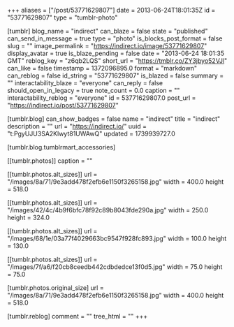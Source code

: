 +++
aliases = ["/post/53771629807"]
date = 2013-06-24T18:01:35Z
id = "53771629807"
type = "tumblr-photo"

[tumblr]
blog_name = "indirect"
can_blaze = false
state = "published"
can_send_in_message = true
type = "photo"
is_blocks_post_format = false
slug = ""
image_permalink = "https://indirect.io/image/53771629807"
display_avatar = true
is_blaze_pending = false
date = "2013-06-24 18:01:35 GMT"
reblog_key = "z6qb2LQS"
short_url = "https://tmblr.co/ZY3jbyo52VJl"
can_like = false
timestamp = 1372096895.0
format = "markdown"
can_reblog = false
id_string = "53771629807"
is_blazed = false
summary = ""
interactability_blaze = "everyone"
can_reply = false
should_open_in_legacy = true
note_count = 0.0
caption = ""
interactability_reblog = "everyone"
id = 53771629807.0
post_url = "https://indirect.io/post/53771629807"

[tumblr.blog]
can_show_badges = false
name = "indirect"
title = "indirect"
description = ""
url = "https://indirect.io/"
uuid = "t:PgyUJU3SA2Klwyt81UWAwQ"
updated = 1739939727.0

[tumblr.blog.tumblrmart_accessories]

[[tumblr.photos]]
caption = ""

[[tumblr.photos.alt_sizes]]
url = "/images/8a/71/9e3add478f2efb6e1150f3265158.jpg"
width = 400.0
height = 518.0

[[tumblr.photos.alt_sizes]]
url = "/images/42/4c/4b9f6bfc78f92c89b8043fde290a.jpg"
width = 250.0
height = 324.0

[[tumblr.photos.alt_sizes]]
url = "/images/68/1e/03a77f4029663bc9547f928fc893.jpg"
width = 100.0
height = 130.0

[[tumblr.photos.alt_sizes]]
url = "/images/7f/a6/f20cb8ceedb442cdbdedce13f0d5.jpg"
width = 75.0
height = 75.0

[tumblr.photos.original_size]
url = "/images/8a/71/9e3add478f2efb6e1150f3265158.jpg"
width = 400.0
height = 518.0

[tumblr.reblog]
comment = ""
tree_html = ""
+++
